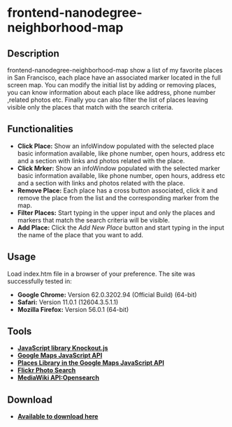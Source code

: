 # frontend-nanodegree-neighborhood-map

## Description
frontend-nanodegree-neighborhood-map show a list of my favorite places in San Francisco, each place have an associated marker located in the full screen map. You can modify the initial list by adding or removing places, you can know information about each place like address, phone number ,related photos etc. Finally you can also filter the list of places leaving visible only the places that match with the search criteria.
   
## Functionalities
* **Click Place:** Show an infoWindow populated with the selected place basic information available, like phone number, open hours, address etc and a section with links and photos related with the place.
* **Click Mrker:** Show an infoWindow populated with the selected marker basic information available, like phone number, open hours, address etc and a section with links and photos related with the place.
* **Remove Place:** Each place has a cross button associated, click it and remove the place from the list and the corresponding marker from the map.
* **Filter Places:** Start typing in the upper input and only the places and markers that match the search criteria will be visible.
* **Add Place:** Click the *Add New Place* button and start typing in the input the name of the place that you want to add.

## Usage
Load index.htm file in a browser of your preference. The site was successfully tested in:
* **Google Chrome:** Version 62.0.3202.94 (Official Build) (64-bit)
* **Safari:** Version 11.0.1 (12604.3.5.1.1)
* **Mozilla Firefox:** Version 56.0.1 (64-bit)

## Tools
* [**JavaScript library  Knockout.js**](http://knockoutjs.com/downloads/index.htm)
* [**Google Maps JavaScript API**](https://developers.google.com/maps/documentation/javascript/tutorial)
* [**Places Library in the Google Maps JavaScript API**](https://developers.google.com/maps/documentation/javascript/places)
* [**Flickr Photo Search**](https://www.flickr.com/services/api/flickr.photos.search.html)
* [**MediaWiki API:Opensearch**](https://www.mediawiki.org/wiki/API:Opensearch)

## Download
* [**Available to download here**](https://github.com/yarogallo/frontend-nanodegree-neighborhood-map)
